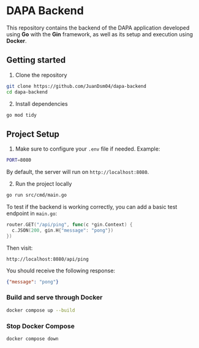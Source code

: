 # DAPA Backend

This repository contains the backend of the DAPA application developed using **Go** with the **Gin** framework, as well as its setup and execution using **Docker**.

## Getting started

1. Clone the repository 

```bash
git clone https://github.com/JuanDsm04/dapa-backend
cd dapa-backend
```

2. Install dependencies

```bash
go mod tidy
```

## Project Setup

1. Make sure to configure your `.env` file if needed. Example:

```bash
PORT=8080
```

By default, the server will run on `http://localhost:8080`.

2. Run the project locally

```bash
go run src/cmd/main.go
```

To test if the backend is working correctly, you can add a basic test endpoint in `main.go`:

```go
router.GET("/api/ping", func(c *gin.Context) {
  c.JSON(200, gin.H{"message": "pong"})
})
```

Then visit:

```
http://localhost:8080/api/ping
```

You should receive the following response:

```json
{"message": "pong"}
```

### Build and serve through Docker

```bash
docker compose up --build
```

### Stop Docker Compose

```bash
docker compose down
```
